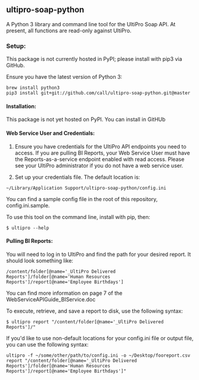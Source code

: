 ## ultipro-soap-python

A Python 3 library and command line tool for the UltiPro Soap API.
At present, all functions are read-only against UltiPro.

### Setup:

This package is not currently hosted in PyPI; please install with pip3 via GitHub.

Ensure you have the latest version of Python 3:
```
brew install python3
pip3 install git+git://github.com/call/ultipro-soap-python.git@master
```

#### Installation:

This package is not yet hosted on PyPI. You can install in GitHUb

#### Web Service User and Credentials:

1. Ensure you have credentials for the UltiPro API endpoints you need to access.
If you are pulling BI Reports, your Web Service User must have the
Reports-as-a-service endpoint enabled with read access. Please see your UltiPro
administrator if you do not have a web service user.

2. Set up your credentials file. The default location is:
```
~/Library/Application Support/ultipro-soap-python/config.ini
```

You can find a sample config file in the root of this repository, config.ini.sample.

To use this tool on the command line, install with pip, then:

```
$ ultipro --help
```

#### Pulling BI Reports:
You will need to log in to UltiPro and find the path for your desired report. It should look something like:
```
/content/folder[@name='_UltiPro Delivered Reports']/folder[@name='Human Resources Reports']/report[@name='Employee Birthdays']
```

You can find more information on page 7 of the WebServiceAPIGuide_BIService.doc

To execute, retrieve, and save a report to disk, use the following syntax:
```
$ ultipro report "/content/folder[@name='_UltiPro Delivered Reports']/"
```

If you'd like to use non-default locations for your config.ini file or output file, you can use the following syntax:
```
ultipro -f ~/some/other/path/to/config.ini -o ~/Desktop/fooreport.csv report "/content/folder[@name='_UltiPro Delivered Reports']/folder[@name='Human Resources Reports']/report[@name='Employee Birthdays']"
```
